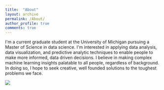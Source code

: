 ```yaml
---
title:  "About"
layout: archive
permalink: /About/
author_profile: true
comments: true
---
```


I'm a current graduate student at the University of Michigan pursuing a Master of Science in data science.  I'm interested in applying data analysis, data visualization, and predictive analytic techniques to enable people to make more informed, data driven decisions.  I believe in making complex machine learning insights palatable to all people, regardless of background.  In doing so, I hope to seek creative, well founded solutions to the toughest problems we face.

![](Desktop/lgo_ncaa_michigan_wolverines.png)
